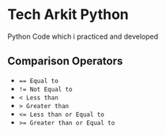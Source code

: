 # Tech Arkit Python
Python Code which i practiced and developed

## Comparison Operators
- `== Equal to`
- `!= Not Equal to`
- `< Less than`
- `> Greater than`
- `<= Less than or Equal to`
- `>= Greater than or Equal to`

